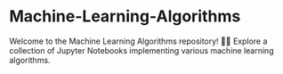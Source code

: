 # Machine-Learning-Algorithms
Welcome to the Machine Learning Algorithms repository! 🤖✨ Explore a collection of Jupyter Notebooks implementing various machine learning algorithms. 
